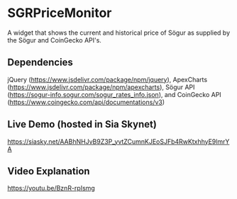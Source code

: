 # SGRPriceMonitor
A widget that shows the current and historical price of Sögur as supplied by the Sögur and CoinGecko API's.
## Dependencies
jQuery (https://www.jsdelivr.com/package/npm/jquery), ApexCharts (https://www.jsdelivr.com/package/npm/apexcharts), Sögur API (https://sogur-info.sogur.com/sogur_rates_info.json), and CoinGecko API (https://www.coingecko.com/api/documentations/v3)
## Live Demo (hosted in Sia Skynet)
https://siasky.net/AABhNHJvB9Z3P_yvtZCumnKJEoSJFb4RwKtxhhyE9lmrYA
## Video Explanation
https://youtu.be/BznR-rpIsmg
